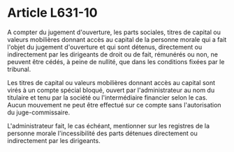 # Article L631-10

<p>A compter du jugement d'ouverture, les parts sociales, titres de capital ou valeurs mobilières donnant accès au capital de la personne morale qui a fait l'objet du jugement d'ouverture et qui sont détenus, directement ou indirectement par les dirigeants de droit ou de fait, rémunérés ou non, ne peuvent être cédés, à peine de nullité, que dans les conditions fixées par le tribunal. </p><p>Les titres de capital ou valeurs mobilières donnant accès au capital sont virés à un compte spécial bloqué, ouvert par l'administrateur au nom du titulaire et tenu par la société ou l'intermédiaire financier selon le cas. Aucun mouvement ne peut être effectué sur ce compte sans l'autorisation du juge-commissaire.</p><p>L'administrateur fait, le cas échéant, mentionner sur les registres de la personne morale l'incessibilité des parts détenues directement ou indirectement par les dirigeants.</p>